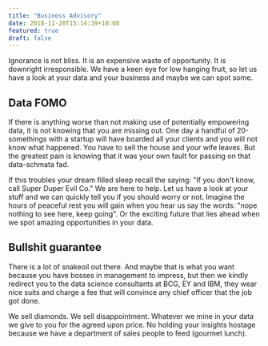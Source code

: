 ```yaml
---
title: "Business Advisory"
date: 2018-11-28T15:14:39+10:00
featured: true
draft: false
---
```


Ignorance is not bliss. It is an expensive waste of opportunity. It is downright irresponsible. We have a keen eye for low hanging fruit, so let us have a look at your data and your business and maybe we can spot some.

## Data FOMO
If there is anything worse than not making use of potentially empowering data, it is not knowing that you are missing out. One day a handful of 20-somethings with a startup will have boarded all your clients and you will not know what happened. You have to sell the house and your wife leaves. But the greatest pain is knowing that it was your own fault for passing on that data-schmata fad.


If this troubles your dream filled sleep recall the saying: "If you don't know, call Super Duper Evil Co." We are here to help. Let us have a look at your stuff and we can quickly tell you if you should worry or not. Imagine the hours of peaceful rest you will gain when you hear us say the words: "nope nothing to see here, keep going". Or the exciting future that lies ahead when we spot amazing opportunities in your data.

## Bullshit guarantee
There is a lot of snakeoil out there. And maybe that is what you want because you have bosses in management to impress, but then we kindly redirect you to the data science consultants at BCG, EY and IBM, they wear nice suits and charge a fee that will convince any chief officer that the job got done.

We sell diamonds. We sell disappointment. Whatever we mine in your data we give to you for the agreed upon price. No holding your insights hostage because we have a department of sales people to feed (gourmet lunch).